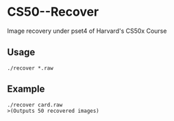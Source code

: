 # CS50--Recover
Image recovery under pset4 of Harvard's CS50x Course

## Usage
```
./recover *.raw
```

## Example
```
./recover card.raw
>(Outputs 50 recovered images)
```
